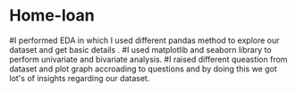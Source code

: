 # Home-loan

#I performed EDA in which I used different pandas method to explore our dataset and get basic details .
#I used matplotlib and seaborn library to perform univariate and bivariate analysis.
#I raised different queastion from dataset and plot graph accroading to  questions and by doing this we got lot's of insights regarding our dataset.
